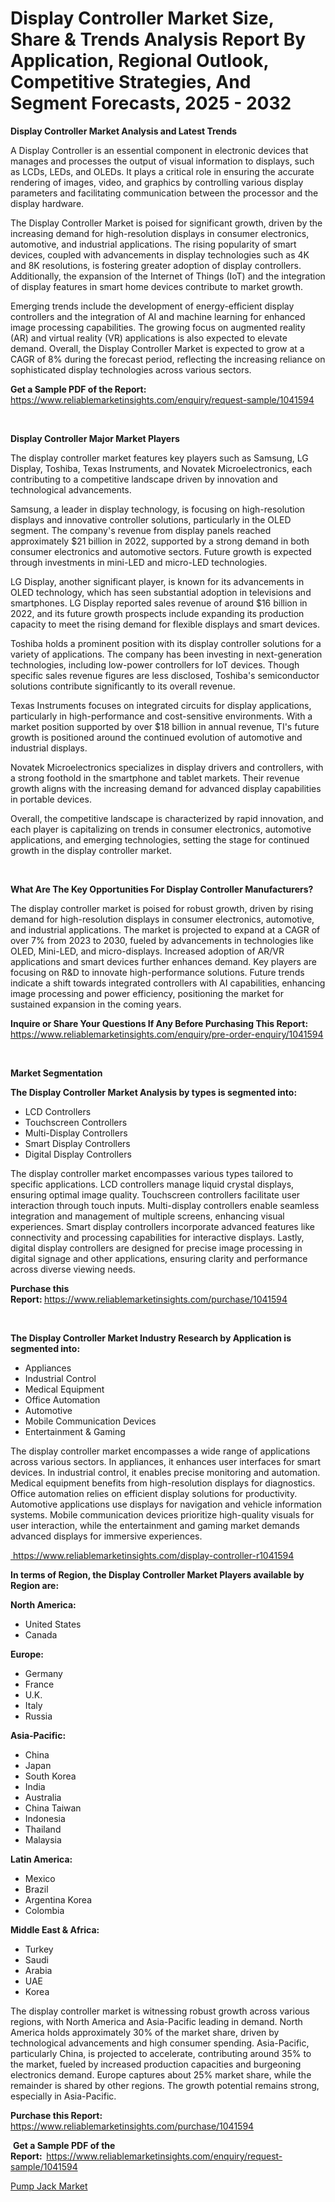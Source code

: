 <p><h1>Display Controller Market Size, Share & Trends Analysis Report By Application, Regional Outlook, Competitive Strategies, And Segment Forecasts, 2025 - 2032</h1></p><p><strong>Display Controller Market Analysis and Latest Trends</strong></p>
<p><p>A Display Controller is an essential component in electronic devices that manages and processes the output of visual information to displays, such as LCDs, LEDs, and OLEDs. It plays a critical role in ensuring the accurate rendering of images, video, and graphics by controlling various display parameters and facilitating communication between the processor and the display hardware.</p><p>The Display Controller Market is poised for significant growth, driven by the increasing demand for high-resolution displays in consumer electronics, automotive, and industrial applications. The rising popularity of smart devices, coupled with advancements in display technologies such as 4K and 8K resolutions, is fostering greater adoption of display controllers. Additionally, the expansion of the Internet of Things (IoT) and the integration of display features in smart home devices contribute to market growth.</p><p>Emerging trends include the development of energy-efficient display controllers and the integration of AI and machine learning for enhanced image processing capabilities. The growing focus on augmented reality (AR) and virtual reality (VR) applications is also expected to elevate demand. Overall, the Display Controller Market is expected to grow at a CAGR of 8% during the forecast period, reflecting the increasing reliance on sophisticated display technologies across various sectors.</p></p>
<p><strong>Get a Sample PDF of the Report:&nbsp;</strong> <a href="https://www.reliablemarketinsights.com/enquiry/request-sample/1041594?utm_campaign=3571&utm_medium=2&utm_source=Github&utm_content=ia&utm_term=08042025&utm_id=display-controller">https://www.reliablemarketinsights.com/enquiry/request-sample/1041594</a></p>
<p>&nbsp;</p>
<p><strong>Display Controller Major Market Players</strong></p>
<p><p>The display controller market features key players such as Samsung, LG Display, Toshiba, Texas Instruments, and Novatek Microelectronics, each contributing to a competitive landscape driven by innovation and technological advancements. </p><p>Samsung, a leader in display technology, is focusing on high-resolution displays and innovative controller solutions, particularly in the OLED segment. The company's revenue from display panels reached approximately $21 billion in 2022, supported by a strong demand in both consumer electronics and automotive sectors. Future growth is expected through investments in mini-LED and micro-LED technologies.</p><p>LG Display, another significant player, is known for its advancements in OLED technology, which has seen substantial adoption in televisions and smartphones. LG Display reported sales revenue of around $16 billion in 2022, and its future growth prospects include expanding its production capacity to meet the rising demand for flexible displays and smart devices.</p><p>Toshiba holds a prominent position with its display controller solutions for a variety of applications. The company has been investing in next-generation technologies, including low-power controllers for IoT devices. Though specific sales revenue figures are less disclosed, Toshiba's semiconductor solutions contribute significantly to its overall revenue.</p><p>Texas Instruments focuses on integrated circuits for display applications, particularly in high-performance and cost-sensitive environments. With a market position supported by over $18 billion in annual revenue, TI's future growth is positioned around the continued evolution of automotive and industrial displays.</p><p>Novatek Microelectronics specializes in display drivers and controllers, with a strong foothold in the smartphone and tablet markets. Their revenue growth aligns with the increasing demand for advanced display capabilities in portable devices. </p><p>Overall, the competitive landscape is characterized by rapid innovation, and each player is capitalizing on trends in consumer electronics, automotive applications, and emerging technologies, setting the stage for continued growth in the display controller market.</p></p>
<p>&nbsp;</p>
<p><strong>What Are The Key Opportunities For Display Controller Manufacturers?</strong></p>
<p><p>The display controller market is poised for robust growth, driven by rising demand for high-resolution displays in consumer electronics, automotive, and industrial applications. The market is projected to expand at a CAGR of over 7% from 2023 to 2030, fueled by advancements in technologies like OLED, Mini-LED, and micro-displays. Increased adoption of AR/VR applications and smart devices further enhances demand. Key players are focusing on R&D to innovate high-performance solutions. Future trends indicate a shift towards integrated controllers with AI capabilities, enhancing image processing and power efficiency, positioning the market for sustained expansion in the coming years.</p></p>
<p><strong>Inquire or Share Your Questions If Any Before Purchasing This Report:</strong> <a href="https://www.reliablemarketinsights.com/enquiry/pre-order-enquiry/1041594?utm_campaign=3571&utm_medium=2&utm_source=Github&utm_content=ia&utm_term=08042025&utm_id=display-controller">https://www.reliablemarketinsights.com/enquiry/pre-order-enquiry/1041594</a></p>
<p>&nbsp;</p>
<p><strong>Market Segmentation</strong></p>
<p><strong>The Display Controller Market Analysis by types is segmented into:</strong></p>
<p><ul><li>LCD Controllers</li><li>Touchscreen Controllers</li><li>Multi-Display Controllers</li><li>Smart Display Controllers</li><li>Digital Display Controllers</li></ul></p>
<p><p>The display controller market encompasses various types tailored to specific applications. LCD controllers manage liquid crystal displays, ensuring optimal image quality. Touchscreen controllers facilitate user interaction through touch inputs. Multi-display controllers enable seamless integration and management of multiple screens, enhancing visual experiences. Smart display controllers incorporate advanced features like connectivity and processing capabilities for interactive displays. Lastly, digital display controllers are designed for precise image processing in digital signage and other applications, ensuring clarity and performance across diverse viewing needs.</p></p>
<p><strong>Purchase this Report:&nbsp;</strong><a href="https://www.reliablemarketinsights.com/purchase/1041594?utm_campaign=3571&utm_medium=2&utm_source=Github&utm_content=ia&utm_term=08042025&utm_id=display-controller">https://www.reliablemarketinsights.com/purchase/1041594</a></p>
<p>&nbsp;</p>
<p><strong>The Display Controller Market Industry Research by Application is segmented into:</strong></p>
<p><ul><li>Appliances</li><li>Industrial Control</li><li>Medical Equipment</li><li>Office Automation</li><li>Automotive</li><li>Mobile Communication Devices</li><li>Entertainment & Gaming</li></ul></p>
<p><p>The display controller market encompasses a wide range of applications across various sectors. In appliances, it enhances user interfaces for smart devices. In industrial control, it enables precise monitoring and automation. Medical equipment benefits from high-resolution displays for diagnostics. Office automation relies on efficient display solutions for productivity. Automotive applications use displays for navigation and vehicle information systems. Mobile communication devices prioritize high-quality visuals for user interaction, while the entertainment and gaming market demands advanced displays for immersive experiences.</p></p>
<p><a href="https://www.reliablemarketinsights.com/display-controller-r1041594?utm_campaign=3571&utm_medium=2&utm_source=Github&utm_content=ia&utm_term=08042025&utm_id=display-controller">&nbsp;https://www.reliablemarketinsights.com/display-controller-r1041594</a></p>
<p><strong>In terms of Region, the Display Controller Market Players available by Region are:</strong></p>
<p>
    <p> <strong> North America: </strong>
        <ul>
            <li>United States</li>
            <li>Canada</li>
        </ul>
        </p> 
    <p> <strong> Europe: </strong>
        <ul>
            <li>Germany</li>
            <li>France</li>
            <li>U.K.</li>
            <li>Italy</li>
            <li>Russia</li>
        </ul>
        </p> 
    <p> <strong> Asia-Pacific: </strong>
        <ul>
            <li>China</li>
            <li>Japan</li>
            <li>South Korea</li>
            <li>India</li>
            <li>Australia</li>
            <li>China Taiwan</li>
            <li>Indonesia</li>
            <li>Thailand</li>
            <li>Malaysia</li>
        </ul>
        </p> 
    <p> <strong> Latin America: </strong>
        <ul>
            <li>Mexico</li>
            <li>Brazil</li>
            <li>Argentina Korea</li>
            <li>Colombia</li>
        </ul>
        </p> 
    <p> <strong> Middle East & Africa: </strong>
        <ul>
            <li>Turkey</li>
            <li>Saudi</li>
            <li>Arabia</li>
            <li>UAE</li>
            <li>Korea</li>
        </ul>
    </p>
    </p>
<p><p>The display controller market is witnessing robust growth across various regions, with North America and Asia-Pacific leading in demand. North America holds approximately 30% of the market share, driven by technological advancements and high consumer spending. Asia-Pacific, particularly China, is projected to accelerate, contributing around 35% to the market, fueled by increased production capacities and burgeoning electronics demand. Europe captures about 25% market share, while the remainder is shared by other regions. The growth potential remains strong, especially in Asia-Pacific.</p></p>
<p><strong>Purchase this Report: </strong><a href="https://www.reliablemarketinsights.com/purchase/1041594?utm_campaign=3571&utm_medium=2&utm_source=Github&utm_content=ia&utm_term=08042025&utm_id=display-controller">https://www.reliablemarketinsights.com/purchase/1041594</a></p>
<p>&nbsp;<strong>Get a Sample PDF of the Report:&nbsp;&nbsp;</strong><a href="https://www.reliablemarketinsights.com/enquiry/request-sample/1041594?utm_campaign=3571&utm_medium=2&utm_source=Github&utm_content=ia&utm_term=08042025&utm_id=display-controller">https://www.reliablemarketinsights.com/enquiry/request-sample/1041594</a></p>
<p><strong></strong></p>
<p><p><a href="https://github.com/sanokdagada01/Market-Research-Report-List-1/blob/main/pump-jack-market.md?utm_campaign=3571&utm_medium=2&utm_source=Github&utm_content=ia&utm_term=08042025&utm_id=display-controller">Pump Jack Market</a></p></p>